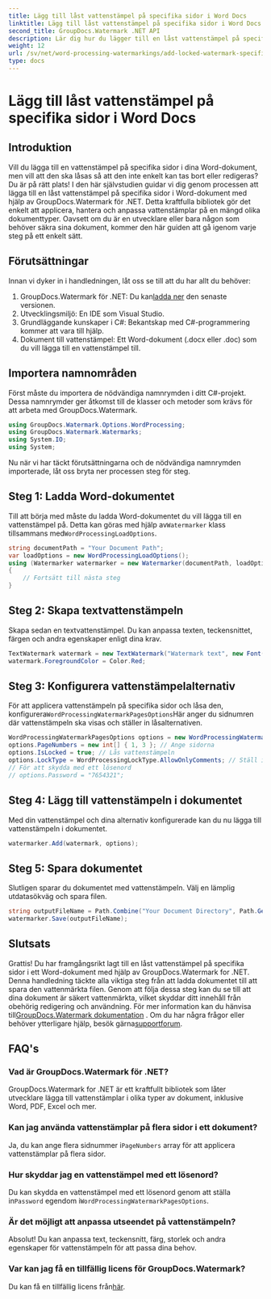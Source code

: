 ```yaml
---
title: Lägg till låst vattenstämpel på specifika sidor i Word Docs
linktitle: Lägg till låst vattenstämpel på specifika sidor i Word Docs
second_title: GroupDocs.Watermark .NET API
description: Lär dig hur du lägger till en låst vattenstämpel på specifika sidor i Word-dokument med hjälp av GroupDocs.Watermark for .NET med vår enkla steg-för-steg-guide.
weight: 12
url: /sv/net/word-processing-watermarkings/add-locked-watermark-specific-pages-word-docs/
type: docs
---
```

# Lägg till låst vattenstämpel på specifika sidor i Word Docs

## Introduktion
Vill du lägga till en vattenstämpel på specifika sidor i dina Word-dokument, men vill att den ska låsas så att den inte enkelt kan tas bort eller redigeras? Du är på rätt plats! I den här självstudien guidar vi dig genom processen att lägga till en låst vattenstämpel på specifika sidor i Word-dokument med hjälp av GroupDocs.Watermark för .NET. Detta kraftfulla bibliotek gör det enkelt att applicera, hantera och anpassa vattenstämplar på en mängd olika dokumenttyper. Oavsett om du är en utvecklare eller bara någon som behöver säkra sina dokument, kommer den här guiden att gå igenom varje steg på ett enkelt sätt.
## Förutsättningar
Innan vi dyker in i handledningen, låt oss se till att du har allt du behöver:
1.  GroupDocs.Watermark för .NET: Du kan[ladda ner](https://releases.groupdocs.com/Watermark/net/) den senaste versionen.
2. Utvecklingsmiljö: En IDE som Visual Studio.
3. Grundläggande kunskaper i C#: Bekantskap med C#-programmering kommer att vara till hjälp.
4. Dokument till vattenstämpel: Ett Word-dokument (.docx eller .doc) som du vill lägga till en vattenstämpel till.
## Importera namnområden
Först måste du importera de nödvändiga namnrymden i ditt C#-projekt. Dessa namnrymder ger åtkomst till de klasser och metoder som krävs för att arbeta med GroupDocs.Watermark.
```csharp
using GroupDocs.Watermark.Options.WordProcessing;
using GroupDocs.Watermark.Watermarks;
using System.IO;
using System;
```
Nu när vi har täckt förutsättningarna och de nödvändiga namnrymden importerade, låt oss bryta ner processen steg för steg.
## Steg 1: Ladda Word-dokumentet
 Till att börja med måste du ladda Word-dokumentet du vill lägga till en vattenstämpel på. Detta kan göras med hjälp av`Watermarker` klass tillsammans med`WordProcessingLoadOptions`.
```csharp
string documentPath = "Your Document Path";
var loadOptions = new WordProcessingLoadOptions();
using (Watermarker watermarker = new Watermarker(documentPath, loadOptions))
{
    // Fortsätt till nästa steg
}
```
## Steg 2: Skapa textvattenstämpeln
Skapa sedan en textvattenstämpel. Du kan anpassa texten, teckensnittet, färgen och andra egenskaper enligt dina krav.
```csharp
TextWatermark watermark = new TextWatermark("Watermark text", new Font("Arial", 19));
watermark.ForegroundColor = Color.Red;
```
## Steg 3: Konfigurera vattenstämpelalternativ
 För att applicera vattenstämpeln på specifika sidor och låsa den, konfigurera`WordProcessingWatermarkPagesOptions`Här anger du sidnumren där vattenstämpeln ska visas och ställer in låsalternativen.
```csharp
WordProcessingWatermarkPagesOptions options = new WordProcessingWatermarkPagesOptions();
options.PageNumbers = new int[] { 1, 3 }; // Ange sidorna
options.IsLocked = true; // Lås vattenstämpeln
options.LockType = WordProcessingLockType.AllowOnlyComments; // Ställ in låstyp
// För att skydda med ett lösenord
// options.Password = "7654321";
```
## Steg 4: Lägg till vattenstämpeln i dokumentet
Med din vattenstämpel och dina alternativ konfigurerade kan du nu lägga till vattenstämpeln i dokumentet.
```csharp
watermarker.Add(watermark, options);
```
## Steg 5: Spara dokumentet
Slutligen sparar du dokumentet med vattenstämpeln. Välj en lämplig utdatasökväg och spara filen.
```csharp
string outputFileName = Path.Combine("Your Document Directory", Path.GetFileName(documentPath));
watermarker.Save(outputFileName);
```
## Slutsats
Grattis! Du har framgångsrikt lagt till en låst vattenstämpel på specifika sidor i ett Word-dokument med hjälp av GroupDocs.Watermark for .NET. Denna handledning täckte alla viktiga steg från att ladda dokumentet till att spara den vattenmärkta filen. Genom att följa dessa steg kan du se till att dina dokument är säkert vattenmärkta, vilket skyddar ditt innehåll från obehörig redigering och användning.
 För mer information kan du hänvisa till[GroupDocs.Watermark dokumentation](https://tutorials.groupdocs.com/Watermark/net/) . Om du har några frågor eller behöver ytterligare hjälp, besök gärna[supportforum](https://forum.groupdocs.com/c/watermark/19).
## FAQ's
### Vad är GroupDocs.Watermark för .NET?
GroupDocs.Watermark for .NET är ett kraftfullt bibliotek som låter utvecklare lägga till vattenstämplar i olika typer av dokument, inklusive Word, PDF, Excel och mer.
### Kan jag använda vattenstämplar på flera sidor i ett dokument?
 Ja, du kan ange flera sidnummer i`PageNumbers` array för att applicera vattenstämplar på flera sidor.
### Hur skyddar jag en vattenstämpel med ett lösenord?
 Du kan skydda en vattenstämpel med ett lösenord genom att ställa in`Password` egendom i`WordProcessingWatermarkPagesOptions`.
### Är det möjligt att anpassa utseendet på vattenstämpeln?
Absolut! Du kan anpassa text, teckensnitt, färg, storlek och andra egenskaper för vattenstämpeln för att passa dina behov.
### Var kan jag få en tillfällig licens för GroupDocs.Watermark?
 Du kan få en tillfällig licens från[här](https://purchase.groupdocs.com/temporary-license/).